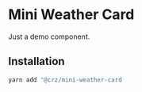 # Mini Weather Card

Just a demo component.

## Installation

```sh
yarn add "@crz/mini-weather-card
```
